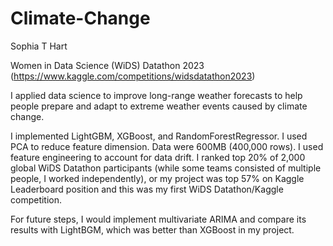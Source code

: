 # Climate-Change

Sophia T Hart

Women in Data Science (WiDS) Datathon 2023
(https://www.kaggle.com/competitions/widsdatathon2023)

I applied data science to improve long-range weather forecasts to help people prepare and adapt to extreme weather events caused by climate change.

I implemented LightGBM, XGBoost, and RandomForestRegressor. I used PCA to reduce feature dimension. Data were 600MB (400,000 rows). I used feature engineering to account for data drift. I ranked top 20% of 2,000 global WiDS Datathon participants (while some teams consisted of multiple people, I worked independently), or my project was top 57% on Kaggle Leaderboard position and this was my first WiDS Datathon/Kaggle competition.

For future steps, I would implement multivariate ARIMA and compare its results with LightBGM, which was better than XGBoost in my project.

